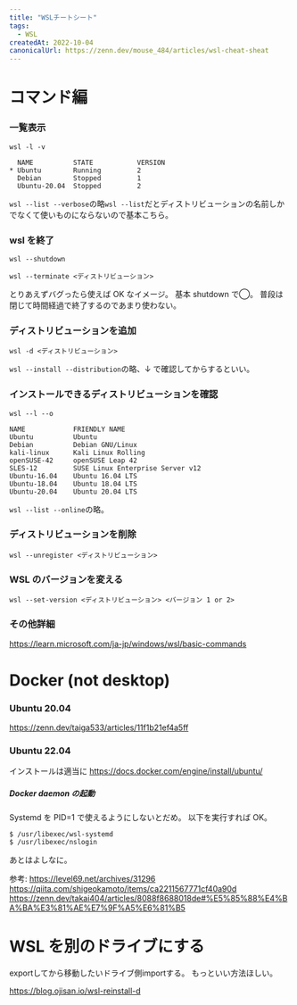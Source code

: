 ```yaml
---
title: "WSLチートシート"
tags:
  - WSL
createdAt: 2022-10-04
canonicalUrl: https://zenn.dev/mouse_484/articles/wsl-cheat-sheat
---
```


# コマンド編

### 一覧表示

```
wsl -l -v
```

```:例
  NAME          STATE           VERSION
* Ubuntu        Running         2
  Debian        Stopped         1
  Ubuntu-20.04  Stopped         2
```

`wsl --list --verbose`の略`wsl --list`だとディストリビューションの名前しかでなくて使いものにならないので基本こちら。

### wsl を終了

```:すべて
wsl --shutdown
```

```:特定のディストリビューション
wsl --terminate <ディストリビューション>
```

とりあえずバグったら使えば OK なイメージ。
基本 shutdown で◯。
普段は閉じて時間経過で終了するのであまり使わない。

### ディストリビューションを追加

```
wsl -d <ディストリビューション>
```

`wsl --install --distribution`の略、↓ で確認してからするといい。

### インストールできるディストリビューションを確認

```
wsl --l --o
```

```:例
NAME            FRIENDLY NAME
Ubuntu          Ubuntu
Debian          Debian GNU/Linux
kali-linux      Kali Linux Rolling
openSUSE-42     openSUSE Leap 42
SLES-12         SUSE Linux Enterprise Server v12
Ubuntu-16.04    Ubuntu 16.04 LTS
Ubuntu-18.04    Ubuntu 18.04 LTS
Ubuntu-20.04    Ubuntu 20.04 LTS
```

`wsl --list --online`の略。

### ディストリビューションを削除

```
wsl --unregister <ディストリビューション>
```

### WSL のバージョンを変える

```
wsl --set-version <ディストリビューション> <バージョン 1 or 2>
```

### その他詳細

https://learn.microsoft.com/ja-jp/windows/wsl/basic-commands

# Docker (not desktop)

### Ubuntu 20.04

https://zenn.dev/taiga533/articles/11f1b21ef4a5ff

### Ubuntu 22.04

インストールは適当に https://docs.docker.com/engine/install/ubuntu/

##### Docker daemon の起動

Systemd を PID=1 で使えるようにしないとだめ。
以下を実行すれば OK。

```
$ /usr/libexec/wsl-systemd
$ /usr/libexec/nslogin
```

あとはよしなに。

参考:
https://level69.net/archives/31296
https://qiita.com/shigeokamoto/items/ca2211567771cf40a90d
https://zenn.dev/takai404/articles/8088f8688018de#%E5%85%88%E4%BA%BA%E3%81%AE%E7%9F%A5%E6%81%B5

# WSL を別のドライブにする

exportしてから移動したいドライブ側importする。
もっといい方法ほしい。

https://blog.ojisan.io/wsl-reinstall-d
